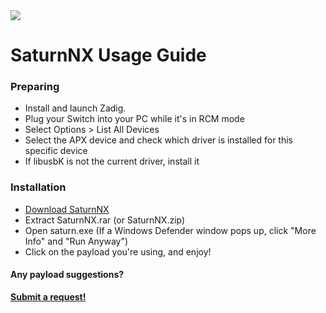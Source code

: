 
<img  style="display: block; margin-left: auto; margin-right: auto; text-align: center; margin: 0 auto;" src="https://kckarnige.github.io/saturnNX/saturnNX.png">

# SaturnNX Usage Guide

### Preparing
- Install and launch Zadig.
- Plug your Switch into your PC while it's in RCM mode
- Select Options > List All Devices
- Select the APX device and check which driver is installed for this specific device
- If libusbK is not the current driver, install it

### Installation
- [Download SaturnNX](https://github.com/kckarnige/saturnNX/releases)
- Extract SaturnNX.rar (or SaturnNX.zip)
- Open saturn.exe (If a Windows Defender window pops up, click "More Info" and "Run Anyway")
- Click on the payload you're using, and enjoy!

#### Any payload suggestions?
[**Submit a request!**](https://github.com/kckarnige/saturnNX/issues/new/choose)
